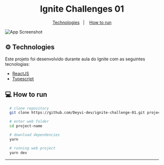 <h1 align="center">
  Ignite Challenges 01
</h1>

<p align="center">
  <a href="#gear-technologies">Technologies</a>&nbsp;&nbsp;&nbsp;|&nbsp;&nbsp;&nbsp;
  <a href="#computer-how-to-run">How to run</a>
</p>

![App Screenshot](https://user-images.githubusercontent.com/68565306/145327410-d140b2e6-cd17-4ff0-ae8c-e48ea9159cad.png)

## :gear: Technologies

Este projeto foi desenvolvido durante aula do Ignite com as seguintes tecnologias:

  - [ReactJS](https://reactjs.org/)
  - [Typescript][ts]

## :computer: How to run

  ```bash
    # clone repository
    git clone https://github.com/Deyvi-dev/ignite-challenge-01.git project-name

    # enter web folder
    cd project-name

    # download dependencies
    yarn

    # running web project
    yarn dev
  ```

---

[ts]: https://www.typescriptlang.org
